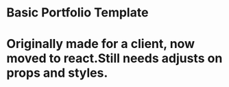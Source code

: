 <h1>Basic Portfolio Template<h1>
Originally made for a client, now moved to react.Still needs adjusts on props and styles.